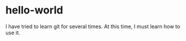 # hello-world
I have tried to learn git for several times. At this time, I must learn how to use it.

